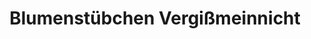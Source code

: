 ---
title: "Blumenstübchen Vergißmeinnicht"
url: /dormagen/blumenstuebchen-vergissmeinnicht/
shop: Blumen
---